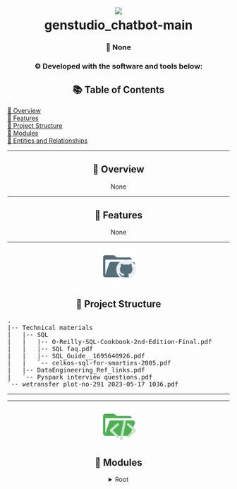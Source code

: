 <div align="center">

<h1 align="center">
<img src="./docs/imgs/folder-markdown-open.svg" width="100" />
<br>
genstudio_chatbot-main
</h1>
<h3 align="center">📍 None</h3>
<h3 align="center">⚙️ Developed with the software and tools below:</h3>

## 📚 Table of Contents
<div style="text-align: left;">

 [📍 Overview](#-overview)
 <br>
 [💫 Features](#-features)
 <br>
 [📂 Project Structure](#project-structure)
 <br>
 [🧩 Modules](#modules)
 <br>
 [🧩 Entities and Relationships](#ERD)

 </div>

---


## 📍 Overview

None

---

## 💫 Features

None

---


<img src="https://raw.githubusercontent.com/PKief/vscode-material-icon-theme/ec559a9f6bfd399b82bb44393651661b08aaf7ba/icons/folder-github-open.svg" width="80" />

## 📂 Project Structure



<pre style="text-align: left;">
.
|-- Technical materials
|   |-- SQL
|   |   |-- O-Reilly-SQL-Cookbook-2nd-Edition-Final.pdf
|   |   |-- SQL faq.pdf
|   |   |-- SQL_Guide__1695640926.pdf
|   |   `-- celkos-sql-for-smarties-2005.pdf
|   |-- DataEngineering_Ref_links.pdf
|   `-- Pyspark interview questions.pdf
`-- wetransfer_plot-no-291_2023-05-17_1036.pdf
</pre>



---


---

<img src="https://raw.githubusercontent.com/PKief/vscode-material-icon-theme/ec559a9f6bfd399b82bb44393651661b08aaf7ba/icons/folder-src-open.svg" width="80" />

## 🧩 Modules

<details closed><summary>Root</summary>

| File                            | Summary                                                                                                                                                                                                                                                                                                                                                                                                                                                                                                                               | Description                                                                                                                                                                                                                                                                                                                                                                                                                                                                                                                                                                                                                                                                                                                                                                                                                                                                                                                                                                                                                                                                                                                                                                                                                                                                                                                                                                                                                                                                                                                                                                                                                                                                                                                                                                                                                                                                                                                                                                                                                                                                                                                                                                                                                                                                                                                                                                                                                                                                                                                                                                                                                                                                                                                                                                                                                                                                                                                                                                                                                                                                                                                                                                                                                                                                                                                                                                                                                                                                                                                                                                                                                                                                                                                                                                                                                                                                                                                                                                                                                                                                                                                                                                                                                                                                                                                                                                                                                                                                                                                              | Module                            |
|:--------------------------------|:--------------------------------------------------------------------------------------------------------------------------------------------------------------------------------------------------------------------------------------------------------------------------------------------------------------------------------------------------------------------------------------------------------------------------------------------------------------------------------------------------------------------------------------|:-----------------------------------------------------------------------------------------------------------------------------------------------------------------------------------------------------------------------------------------------------------------------------------------------------------------------------------------------------------------------------------------------------------------------------------------------------------------------------------------------------------------------------------------------------------------------------------------------------------------------------------------------------------------------------------------------------------------------------------------------------------------------------------------------------------------------------------------------------------------------------------------------------------------------------------------------------------------------------------------------------------------------------------------------------------------------------------------------------------------------------------------------------------------------------------------------------------------------------------------------------------------------------------------------------------------------------------------------------------------------------------------------------------------------------------------------------------------------------------------------------------------------------------------------------------------------------------------------------------------------------------------------------------------------------------------------------------------------------------------------------------------------------------------------------------------------------------------------------------------------------------------------------------------------------------------------------------------------------------------------------------------------------------------------------------------------------------------------------------------------------------------------------------------------------------------------------------------------------------------------------------------------------------------------------------------------------------------------------------------------------------------------------------------------------------------------------------------------------------------------------------------------------------------------------------------------------------------------------------------------------------------------------------------------------------------------------------------------------------------------------------------------------------------------------------------------------------------------------------------------------------------------------------------------------------------------------------------------------------------------------------------------------------------------------------------------------------------------------------------------------------------------------------------------------------------------------------------------------------------------------------------------------------------------------------------------------------------------------------------------------------------------------------------------------------------------------------------------------------------------------------------------------------------------------------------------------------------------------------------------------------------------------------------------------------------------------------------------------------------------------------------------------------------------------------------------------------------------------------------------------------------------------------------------------------------------------------------------------------------------------------------------------------------------------------------------------------------------------------------------------------------------------------------------------------------------------------------------------------------------------------------------------------------------------------------------------------------------------------------------------------------------------------------------------------------------------------------------------------------------------------------------------------------|:----------------------------------|
| base.py                         | Error generating file summary. Exception: Client error '400 Bad Request' for url 'https://firefall-stage.adobe.io/v1/chat/completions'                                                                                                                                                                                                                                                                                                                                                                                                | Error generating file summary. Exception: Client error '400 Bad Request' for url 'https://firefall-stage.adobe.io/v1/chat/completions'For more information check: https://developer.mozilla.org/en-US/docs/Web/HTTP/Status/400                                                                                                                                                                                                                                                                                                                                                                                                                                                                                                                                                                                                                                                                                                                                                                                                                                                                                                                                                                                                                                                                                                                                                                                                                                                                                                                                                                                                                                                                                                                                                                                                                                                                                                                                                                                                                                                                                                                                                                                                                                                                                                                                                                                                                                                                                                                                                                                                                                                                                                                                                                                                                                                                                                                                                                                                                                                                                                                                                                                                                                                                                                                                                                                                                                                                                                                                                                                                                                                                                                                                                                                                                                                                                                                                                                                                                                                                                                                                                                                                                                                                                                                                                                                                                                                                                                           | base.py                           |
|                                 | For more information check: https://developer.mozilla.org/en-US/docs/Web/HTTP/Status/400                                                                                                                                                                                                                                                                                                                                                                                                                                              |                                                                                                                                                                                                                                                                                                                                                                                                                                                                                                                                                                                                                                                                                                                                                                                                                                                                                                                                                                                                                                                                                                                                                                                                                                                                                                                                                                                                                                                                                                                                                                                                                                                                                                                                                                                                                                                                                                                                                                                                                                                                                                                                                                                                                                                                                                                                                                                                                                                                                                                                                                                                                                                                                                                                                                                                                                                                                                                                                                                                                                                                                                                                                                                                                                                                                                                                                                                                                                                                                                                                                                                                                                                                                                                                                                                                                                                                                                                                                                                                                                                                                                                                                                                                                                                                                                                                                                                                                                                                                                                                          |                                   |
| conf.py                         | This code snippet contains the configuration settings for an Azure OpenAI API. It includes the URL for the API endpoint, the base URL, a permanent token for authentication, client ID and secret, IMS organization ID, model name, LLM type, temperature, and token count. Additionally, it includes the hostname, port, Databricks token, database name, and HTTP path for SQL queries.                                                                                                                                             | The code snippet provided is a configuration file for an Azure OpenAI API integration. It sets various variables that are used to configure the API connection and define the behavior of the API calls.Libraries used:-No libraries are used in this code snippet. It is a simple configuration file that sets variables.Variables and their purpose:-`url`: The URL endpoint for the API call to generate chat completions.-`base_url`: The base URL for the API.-`permanent_token`: A long-lived access token used for authentication with the API.-`client_id`: The client ID for the API authentication.-`client_secret`: The client secret for the API authentication.-`IMS_ORG_ID`: The organization ID for the Adobe IMS.-`model_name`: The name of the model to be used for chat completions.-`llm_type`: The type of language model to be used (in this case, "azure_chat_openai").-`temperature`: The temperature parameter for generating chat completions. A higher value (e.g., 1.0) makes the output more random, while a lower value (e.g., 0.0) makes it more deterministic.-`tokens`: The maximum number of tokens allowed in the generated chat completion.-`hostname`: The hostname for the Azure Databricks instance.-`port`: The port number for the Azure Databricks instance.-`dbx_token`: The access token for the Azure Databricks instance.-`db`: The name of the database to be used in the Azure Databricks instance.-`http_path`: The HTTP path for the API call to execute SQL queries in the Azure Databricks instance.Overall, this code snippet sets up the necessary configuration variables for connecting to the Azure OpenAI API and the Azure Databricks instance, allowing for chat completions and SQL queries to be executed.                                                                                                                                                                                                                                                                                                                                                                                                                                                                                                                                                                                                                                                                                                                                                                                                                                                                                                                                                                                                                                                                                                                                                                                                                                                                                                                                                                                                                                                                                                                                                                                                                                                                                                                                                                                                                                                                                                                                                                                                                                                                                                                                                                                                                                                                                                                                                                                                                                                                                                                                                                                                                                                                                                                                                                  | conf.py                           |
| exceptions.py                   | The provided code snippet defines five custom exception classes: DependencyError, ConnectionError, ExecutionError, ValidationError, and APIError. These exceptions are raised in specific scenarios: when there are missing dependencies, connection issues, execution failures, validation errors, or API errors, respectively. These custom exception classes allow for more specific and meaningful error handling in the code.                                                                                                    | The code snippet provided defines a set of custom exception classes. These exception classes are used to raise specific types of errors in a program.Here is a breakdown of each exception class:1. DependencyError(Exception): This exception is raised when there are missing dependencies in the program. It is a custom exception class that inherits from the base Exception class.2. ConnectionError(Exception): This exception is raised when there is a connection error. It is a custom exception class that inherits from the base Exception class.3. ExecutionError(Exception): This exception is raised when there is an error in executing code. It is a custom exception class that inherits from the base Exception class.4. ValidationError(Exception): This exception is raised when there is a validation error. It is a custom exception class that inherits from the base Exception class.5. APIError(Exception): This exception is raised when there is an error related to an API. It is a custom exception class that inherits from the base Exception class.The purpose of defining these custom exception classes is to provide more specific and meaningful error messages when certain types of errors occur in the program. By raising these custom exceptions, the program can handle different types of errors in a more granular way and provide appropriate error handling and messaging.The code snippet does not include any specific logic or functions. It only defines the custom exception classes. Therefore, there are no libraries used in this code snippet.                                                                                                                                                                                                                                                                                                                                                                                                                                                                                                                                                                                                                                                                                                                                                                                                                                                                                                                                                                                                                                                                                                                                                                                                                                                                                                                                                                                                                                                                                                                                                                                                                                                                                                                                                                                                                                                                                                                                                                                                                                                                                                                                                                                                                                                                                                                                                                                                                                                                                                                                                                                                                                                                                                                                                                                                                                                                                                                                   | exceptions.py                     |
| firefall.py                     | The provided code snippet defines a class called "FirefallOpenAI" that encapsulates the functionality of interacting with an OpenAI model. It includes methods for submitting prompts to the model and retrieving the generated output. The class initializes various parameters such as temperature, max tokens, presence penalty, and more. It also handles authentication and makes HTTP requests to the OpenAI API. The code includes commented out sections that provide alternative ways of handling the response from the API. | The code snippet provided is a part of a Python class called `FirefallOpenAI`. This class is used to interact with an OpenAI API called Firefall. Let's go through the code and understand its purpose and logic.Libraries used:-`os`: This library provides a way to interact with the operating system.-`requests`: This library is used to send HTTP requests to the Firefall API.-`json`: This library is used to work with JSON data.-`asyncio`: This library is used for asynchronous programming.-`base`: This is a custom module that contains some base functionality.-`cachetools`: This library provides caching functionality.-`utils`: This is a custom module that contains some utility functions.-`conf`: This is a custom module that contains configuration variables.The `FirefallOpenAI` class has the following attributes:-`temperature`: A float value representing the temperature parameter for generating text.-`max_tokens`: An integer representing the maximum number of tokens to generate.-`streaming`: A boolean indicating whether to use streaming or not.-`cache`: An instance of `TTLCache` class from the `cachetools` library, used for caching responses.-`endpoint`: A string representing the URL of the Firefall API.-`model_name`: A string representing the name of the model to use.-`firefall_token`: A string representing the permanent token for authentication.-`client_id`: A string representing the client ID for authentication.-`client_secret`: A string representing the client secret for authentication.-`IMS_ORG_ID`: A string representing the IMS organization ID for authentication.-`llm_type`: A string representing the language model type.-`token_data`: A string representing the generated token for authentication.-`top_p`: A float value representing the top-p parameter for generating text.-`frequency_penalty`: An integer representing the frequency penalty parameter for generating text.-`presence_penalty`: A float value representing the presence penalty parameter for generating text.-`n`: An integer representing the number of completions to generate.The `submit_prompt` method is used to send a prompt to the Firefall API and receive a response. It takes a `prompt` parameter, which is a list of messages. The method first checks if the prompt is not None and not empty. Then, it calculates the number of tokens in the prompt by counting the number of characters in each message and dividing by 4 (approximation for the number of characters per token).The method then prepares the headers and payload for the API request. The headers include the authentication token and other required headers. The payload includes the prompt messages and various parameters for generating text.The method sends a POST request to the Firefall API using the `requests` library. It passes the headers, payload, and streaming parameter. The response is stored in the `response` variable.There are three different blocks of commented code in the method. These blocks seem to be alternative implementations or different ways of handling the response from the Firefall API. The first block seems to be a simple way of extracting the generated text from the response and returning it. The second block seems to be a way of using streaming to receive the generated tokens from the response. The third block seems to be a combination of the first and second blocks, where the generated tokens are concatenated into a final output string and yielded one by one.Finally, if the response status code is 200 (indicating a successful request), the method returns the generated tokens one by one using the `yield` keyword. If the response status code is not 200, an exception is raised with the error details.In summary, the purpose of this code is to provide a class `FirefallOpenAI` that interacts with the Firefall API to generate text based on a given prompt. The `submit_prompt` method sends a prompt to the API and receives the generated text as a response. The method provides different ways of handling the response, including streaming and concatenating the generated tokens.                                                                                                                                                                                                                                                                                                      | firefall.py                       |
| genstudio_chat_rag_test.ipynb   | Prompt exceeds max token limit: 6785                                                                                                                                                                                                                                                                                                                                                                                                                                                                                                  | Prompt exceeds max token limit: 6778                                                                                                                                                                                                                                                                                                                                                                                                                                                                                                                                                                                                                                                                                                                                                                                                                                                                                                                                                                                                                                                                                                                                                                                                                                                                                                                                                                                                                                                                                                                                                                                                                                                                                                                                                                                                                                                                                                                                                                                                                                                                                                                                                                                                                                                                                                                                                                                                                                                                                                                                                                                                                                                                                                                                                                                                                                                                                                                                                                                                                                                                                                                                                                                                                                                                                                                                                                                                                                                                                                                                                                                                                                                                                                                                                                                                                                                                                                                                                                                                                                                                                                                                                                                                                                                                                                                                                                                                                                                                                                     | genstudio_chat_rag_test.ipynb     |
| genstudio_chat_test.ipynb       | Prompt exceeds max token limit: 5910                                                                                                                                                                                                                                                                                                                                                                                                                                                                                                  | Prompt exceeds max token limit: 5903                                                                                                                                                                                                                                                                                                                                                                                                                                                                                                                                                                                                                                                                                                                                                                                                                                                                                                                                                                                                                                                                                                                                                                                                                                                                                                                                                                                                                                                                                                                                                                                                                                                                                                                                                                                                                                                                                                                                                                                                                                                                                                                                                                                                                                                                                                                                                                                                                                                                                                                                                                                                                                                                                                                                                                                                                                                                                                                                                                                                                                                                                                                                                                                                                                                                                                                                                                                                                                                                                                                                                                                                                                                                                                                                                                                                                                                                                                                                                                                                                                                                                                                                                                                                                                                                                                                                                                                                                                                                                                     | genstudio_chat_test.ipynb         |
| genstudio_data_copy_dbx.ipynb   | Error generating file summary. Exception: Client error '400 Bad Request' for url 'https://firefall-stage.adobe.io/v1/chat/completions'                                                                                                                                                                                                                                                                                                                                                                                                | Error generating file summary. Exception: Client error '400 Bad Request' for url 'https://firefall-stage.adobe.io/v1/chat/completions'For more information check: https://developer.mozilla.org/en-US/docs/Web/HTTP/Status/400                                                                                                                                                                                                                                                                                                                                                                                                                                                                                                                                                                                                                                                                                                                                                                                                                                                                                                                                                                                                                                                                                                                                                                                                                                                                                                                                                                                                                                                                                                                                                                                                                                                                                                                                                                                                                                                                                                                                                                                                                                                                                                                                                                                                                                                                                                                                                                                                                                                                                                                                                                                                                                                                                                                                                                                                                                                                                                                                                                                                                                                                                                                                                                                                                                                                                                                                                                                                                                                                                                                                                                                                                                                                                                                                                                                                                                                                                                                                                                                                                                                                                                                                                                                                                                                                                                           | genstudio_data_copy_dbx.ipynb     |
|                                 | For more information check: https://developer.mozilla.org/en-US/docs/Web/HTTP/Status/400                                                                                                                                                                                                                                                                                                                                                                                                                                              |                                                                                                                                                                                                                                                                                                                                                                                                                                                                                                                                                                                                                                                                                                                                                                                                                                                                                                                                                                                                                                                                                                                                                                                                                                                                                                                                                                                                                                                                                                                                                                                                                                                                                                                                                                                                                                                                                                                                                                                                                                                                                                                                                                                                                                                                                                                                                                                                                                                                                                                                                                                                                                                                                                                                                                                                                                                                                                                                                                                                                                                                                                                                                                                                                                                                                                                                                                                                                                                                                                                                                                                                                                                                                                                                                                                                                                                                                                                                                                                                                                                                                                                                                                                                                                                                                                                                                                                                                                                                                                                                          |                                   |
| genstudio_schema_creation.ipynb | Prompt exceeds max token limit: 7923                                                                                                                                                                                                                                                                                                                                                                                                                                                                                                  | Prompt exceeds max token limit: 7916                                                                                                                                                                                                                                                                                                                                                                                                                                                                                                                                                                                                                                                                                                                                                                                                                                                                                                                                                                                                                                                                                                                                                                                                                                                                                                                                                                                                                                                                                                                                                                                                                                                                                                                                                                                                                                                                                                                                                                                                                                                                                                                                                                                                                                                                                                                                                                                                                                                                                                                                                                                                                                                                                                                                                                                                                                                                                                                                                                                                                                                                                                                                                                                                                                                                                                                                                                                                                                                                                                                                                                                                                                                                                                                                                                                                                                                                                                                                                                                                                                                                                                                                                                                                                                                                                                                                                                                                                                                                                                     | genstudio_schema_creation.ipynb   |
| main.py                         | This code snippet is a Streamlit application that serves as a chatbot powered by the Firefall OpenAI model. It allows users to ask questions about GenStudio insights data and generates responses based on the classification of the question. The chat history is displayed, and if the last message is not from the assistant, a new response is generated by generating SQL queries, running them on Databricks, and displaying the results along with a summary.                                                                 | The purpose of this code is to create a chatbot interface using the Streamlit library. The chatbot is powered by the FirefallOpenAI model and is designed to answer questions about GenStudio insights data.The code begins by importing the necessary libraries: streamlit, qa_base, ChromaDBWrapper, FirefallOpenAI, and datetime. These libraries are used for creating the chatbot interface, interacting with the GenStudio data, and managing the chat history.The `main()` function is the entry point of the code. It sets the page configuration, defines a cached resource for the FirefallOpenAI model, initializes the chatbot components, and creates the sidebar with a title and welcome message.The code then checks if the chat history and context variables are present in the session state. If not, they are initialized as empty lists.Next, the code prompts the user for input using the `st.chat_input()` function and saves the user's question to the chat history.The code then iterates over the chat history and displays the prior chat messages using the `st.chat_message()` function. If the message is from the assistant, it checks if there is a query associated with the message. If there is no query, it displays the content of the message as markdown. If there is a query, it displays the query as code, followed by a table of data and a summary.After displaying the prior chat messages, the code checks if the last message is from the assistant. If not, it generates a new response. It first classifies the user's question as either "general" or not. If it is a general question, it generates a response using the `general_summary()` function from the `qa_base` class and adds it to the chat history.If the question is not general, the code performs semantic search using the `chroma_rag` object to find relevant documents. It then extracts table names from the documents and retrieves DDL (Data Definition Language) for those tables. It attempts to generate an SQL query using the `generate_sql()` function from the `qa_base` class, passing in the user's question, the semantic search results, DDL results, and the chat context. If the query contains a "select" statement, it runs the query on a Databricks cluster using the `run_sql()` function and displays the resulting data in a table. It then generates a summary using the `generate_summary()` function and adds the response, query, data, and summary to the chat history.If an error occurs during query generation or execution, the code retries a maximum of three times before raising a RuntimeError.Finally, the `main()` function is called to start the chatbot interface.The libraries used in this code are:-Streamlit: Used for creating the chatbot interface.-qa_base: A custom module that provides base functionality for the chatbot, such as generating SQL queries and summaries.-ChromaDBWrapper: A custom module that wraps the ChromaDB library for interacting with the GenStudio data.-FirefallOpenAI: A custom module that provides the FirefallOpenAI model for generating responses.-datetime: Used for working with dates and times.                                                                                                                                                                                                                                                                                                                                                                                                                                                                                                                                                                                                                                                                                                                                                                                                                                                                                                                                                                                                                                                                                                                                                                                                                                                                                                                        | main.py                           |
| manage_rag_db.py                | This code snippet is a command-line tool for managing a Chroma DB used in a GenStudio knowledge base. It uses argparse to parse command-line arguments, allowing the user to reset the database or populate it with data. The code also includes functionality to add documentation to the database. If no action is specified, the tool provides instructions on how to use it.                                                                                                                                                      | The purpose of this code is to manage a Chroma DB for the GenStudio knowledge base. It provides functionality to reset the database, populate it with data, and add documentation.The code uses the following libraries:-argparse: This library is used to parse command-line arguments and generate help messages.-rag_db.ChromaDBWrapper: This is a custom module that provides a wrapper around the Chroma DB, allowing for easy initialization, population, and documentation management.The main function is the entry point of the code. It first sets up the argument parser with two optional arguments:--reset and--populate. These arguments are used to specify whether to reset the database or populate it with data, respectively.The ChromaDBWrapper is then initialized with the reset argument passed to the initialize method. This method initializes the Chroma DB and returns an instance of the ChromaDBWrapper class.Next, the code defines the paths to various files that will be used for populating the database and adding documentation.If the--populate argument is provided, the code enters the if block and proceeds to populate the database. It prints a message indicating that the database population is starting, then calls the populate_from_json method of the ChromaDBWrapper instance. This method takes in the paths to a JSON file containing DDL (Data Definition Language) statements and a JSON file containing SQL queries and their corresponding answers. It uses these files to populate the Chroma DB with data.After populating the database, the code calls the add_documentation method of the ChromaDBWrapper instance to add documentation to the database. It takes in the paths to a project summary file and an SQL instructions file. These files contain documentation for the GenStudio knowledge base.Finally, if neither the--reset nor the--populate arguments are provided, the code enters the else block and prints a message indicating that no action was specified. It suggests using--reset to reset the database or--populate to populate it.The if __name__ == "__main__" condition ensures that the main function is only executed when the script is run directly, not when it is imported as a module.                                                                                                                                                                                                                                                                                                                                                                                                                                                                                                                                                                                                                                                                                                                                                                                                                                                                                                                                                                                                                                                                                                                                                                                                                                                                                                                                                                                                                                                                                                                                                                                                                                                                                                                                                                                                                                                                                                                                                                                                                                                                                                                                                                                                                                                   | manage_rag_db.py                  |
| rag_db.py                       | The provided code snippet defines a class called `ChromaDBWrapper` that serves as a wrapper for interacting with a ChromaDB database. The class provides functionalities for adding and retrieving question-answer pairs, DDL statements, and documentation. It also supports semantic search based on user questions and stores user interactions. Additionally, it includes methods for populating the database from JSON files and deleting collections.                                                                           | The code snippet provided is a Python class called `ChromaDBWrapper` that serves as a wrapper around a database called ChromaDB. It provides various functionalities for interacting with the database, such as adding QA pairs, adding DDL (Data Definition Language) statements, performing semantic search, retrieving documentation, storing user interactions, and more.Libraries used:-`base.qa_base`: It is assumed to be a custom module that provides a base class for QA-related functionality.-`utils.Utils`: It is assumed to be a custom module that provides utility functions.-`conf`: It is assumed to be a custom module that provides configuration settings.-`chromadb`: It is a library for interacting with ChromaDB, a persistent document store.-`chromadb.config.Settings`: It is a module that provides settings for configuring ChromaDB.-`langchain.embeddings.HuggingFaceEmbeddings`: It is a library for generating embeddings using Hugging Face models.-`uuid`: It is a library for generating universally unique identifiers (UUIDs).-`pandas`: It is a library for data manipulation and analysis.-`numpy`: It is a library for numerical computing.-`os`: It is a library for interacting with the operating system.-`requests`: It is a library for making HTTP requests.-`json`: It is a library for working with JSON data.The class `ChromaDBWrapper` has the following functions:1. `__init__(self, persist_directory, collection_name, model_name)`: It is the constructor of the class. It initializes the object with the provided persist directory, collection name, and model name. It also initializes the ChromaDB client, creates or retrieves collections, and populates data from existing collections.2. `initialize(cls, persist_directory, collection_name, model_name, reset)`: It is a class method that initializes the ChromaDBWrapper object. It can also reset the collections if the `reset` parameter is set to `True`.3. `get_or_create_collection(self, name)`: It is a method that retrieves an existing collection with the given name from ChromaDB or creates a new collection if it doesn't exist.4. `_populate_from_existing(self)`: It is a method that populates the QA pairs, DDL statements, and documentation from the existing collections in ChromaDB.5. `add_qa_pair(self, question, query)`: It is a method that adds a QA pair (question and corresponding SQL query) to the QA collection in ChromaDB. It also generates an embedding for the question using the specified Hugging Face model.6. `add_ddl(self, table_name, ddl)`: It is a method that adds a DDL statement for a table to the DDL collection in ChromaDB.7. `semantic_search(self, user_question, n_results)`: It is a method that performs a semantic search on the QA collection in ChromaDB using the user's question. It returns the top `n_results` matching QA pairs.8. `get_ddl_for_tables(self, table_names)`: It is a method that retrieves the DDL statements for the specified table names from the DDL collection in ChromaDB.9. `get_documentation(self, doc_type)`: It is a method that retrieves the documentation of the specified type (project summary or SQL instructions) from the documentation collection in ChromaDB.10. `populate_from_json(self, ddl_file, qa_file)`: It is a method that loads DDL statements and QA pairs from JSON files and adds them to the respective collections in ChromaDB.11. `add_documentation(self, file_path, doc_type)`: It is a method that adds documentation of the specified type (project summary or SQL instructions) from a file to the documentation collection in ChromaDB.12. `store_user_interaction(self, user_question, sql_query, sql_result, error)`: It is a method that stores user interactions (question, SQL query, result, and error) in the user interaction collection in ChromaDB.13. `get_user_interactions(self, n_results, filter_condition)`: It is a method that retrieves stored user interactions from the user interaction collection in ChromaDB. It can also apply a filter condition to retrieve specific interactions.14. `load_json_file(file_path)`: It is a static method that loads a JSON file and returns its contents.15. `load_documentation(file_path)`: It is a static method that loads a file and returns its contents.16. `delete_collections(persist_directory, collection_name)`: It is a static method that deletes the collections with the specified names from ChromaDB. | rag_db.py                         |
| train.py                        | The provided code snippet defines a chatbot class that interacts with a question-answering system and a database. It has functionalities to save and retrieve conversation context, classify questions as general or SQL-related, generate responses based on the question type, extract table names from SQL queries, generate SQL queries, execute them on a database, and generate result summaries. The chatbot uses external modules for base functionality, database access, and natural language processing.                   | This code snippet is a part of a chatbot implementation. It includes several classes and functions to handle user queries and provide appropriate responses. Let's go through the code and understand its purpose and logic.Libraries used:-`base`: It is a module that contains the base class for the chatbot.-`rag_db`: It is a module that provides a wrapper for interacting with a database.-`firefall`: It is a module that provides functionality for interacting with an OpenAI model.-`utils`: It is a module that contains utility functions.-`conf`: It is a module that contains configuration settings.-`re`: It is a module for regular expression operations.Classes and Functions:1. `chatbot` class:-`__init__` function: Initializes the chatbot object with the provided parameters and sets up the necessary configurations and variables.-`save_context` function: Saves the user message and assistant message in the context list. It also maintains the maximum context length by removing older messages if the list exceeds the limit.-`get_context` function: Returns the context list.-`extract_table_names` function: Extracts table names from a given query string using regular expressions and returns a set of unique table names.-`classify_question` function: Classifies the question into "general" or "sql" category based on certain keywords present in the question. Returns the category as a string.-`ask` function: Takes a question as input and performs the following steps:-Prints the question.-Classifies the question using `classify_question` function.-If the question is classified as "general", it calls the `general_summary` function of the `base_class` object with the question, `about_list`, and `context` as parameters. It saves the question and response in the context and returns the response.-If the question is classified as "sql", it performs the following steps:-Performs semantic search using the `chroma_rag` object and the question. The results are stored in `qa_results`.-Extracts table names from the SQL queries in the `qa_results` using `extract_table_names` function and stores them in `table_names`.-Retrieves DDL (Data Definition Language) for the tables using the `chroma_rag` object and the table names. The results are stored in `ddl_results`.-Attempts to generate an SQL query using the `generate_sql` function of the `base_class` object with the question, `sql_qa_list`, `ddl_list`, `doc_list`, `context`, and `error_message` as parameters. If successful, it saves the question and query in the context.-Executes the SQL query using the `run_sql` function of the `base_class` object with the query, `host`, `path`, and `token` as parameters. The result is stored in `df`.-Stores the user interaction (question and query) using the `store_user_interaction` function of the `chroma_rag` object.-Generates a summary of the query result using the `generate_summary` function of the `base_class` object with the question, `df`, and `context` as parameters. It saves the question and summary in the context.-Returns a string containing the query used and the summary.Overall, this code snippet sets up a chatbot object and provides functionality to handle user queries. It uses various modules and libraries to perform tasks such as semantic search, SQL query generation, and result summarization.                                                                                                                                                                                                                                                                                                                                                                                                                                                                                                                                                                                                                                                                                                                                                                                                                                                                                                                                                                                                                                                                                     | train.py                          |
| utils.py                        | The provided code snippet defines a class called "Utils" that contains several utility functions. These functions include reading and loading files in different formats (such as YAML and JSON), reading multiple files from a directory, and generating a token using a client ID, client secret, and authorization code. The code also includes import statements for necessary libraries and modules.                                                                                                                             | The code snippet provided is a Python script that contains a class called `Utils` with several utility functions. Let's go through each function and explain their purpose and logic:1. `read_file(self, file_path: str, file_type: str)-> str`: This function reads a file from the given `file_path` and returns its content as a JSON string. It uses the `open` function to open the file in read mode and reads its content. If the `file_type` is'yml', it uses the `yaml.safe_load` function to parse the YAML content into a Python object. Otherwise, it reads the file content as a string. Finally, it converts the content to a JSON string using `json.dumps` and returns it.2. `load_file(self, file_path: str, file_type: str)`: This function loads a file from the given `file_path` and returns its content. It first lists all the files in the `file_path` directory that have the specified `file_type` extension. If there is only one file matching the criteria, it reads the file content and returns it. If there are multiple files, it reads each file content and appends it to a list called `documentation`. The function then returns the `documentation` list.3. `read_files(self, path: str, file_type: str)-> str`: This function reads multiple files from the given `path` directory and returns their content as a JSON string. It follows a similar logic to the `load_file` function, but instead of returning a list of file contents, it returns a JSON string representation of the `documentation` list.4. `generate_token(self, client_id, client_secret, code)`: This function generates an access token by making a POST request to a specific URL with the provided `client_id`, `client_secret`, and `code`. It sets the necessary headers for the request and sends the request using the `requests.post` function. The response is then parsed as JSON, and the access token is extracted and returned.The libraries used in this code snippet are:-`os`: Used for operating system related functions.-`yaml`: Used for parsing YAML files.-`requests`: Used for making HTTP requests.-`json`: Used for working with JSON data.-`conf`: It is assumed to be a custom module or file that contains configuration settings.-`git`: Used for interacting with Git repositories.-`re`: Used for regular expression operations.-`tiktoken`: It is assumed to be a custom module or file that contains token-related functions.-`pathlib`: Used for working with file paths.-`logger`: It is assumed to be a custom module or file that handles logging functionality.Overall, this code snippet provides utility functions for reading and loading files, generating access tokens, and working with various file types.                                                                                                                                                                                                                                                                                                                                                                                                                                                                                                                                                                                                                                                                                                                                                                                                                                                                                                                                                                                                                                                                                                                                                                                                                                                                                                                                                                                                                                                                                                                                                                                                                                                                                                                                                                   | utils.py                          |
| base.py                         | Error generating file summary. Exception: Client error '400 Bad Request' for url 'https://firefall-stage.adobe.io/v1/chat/completions'                                                                                                                                                                                                                                                                                                                                                                                                | Error generating file summary. Exception: Client error '400 Bad Request' for url 'https://firefall-stage.adobe.io/v1/chat/completions'For more information check: https://developer.mozilla.org/en-US/docs/Web/HTTP/Status/400                                                                                                                                                                                                                                                                                                                                                                                                                                                                                                                                                                                                                                                                                                                                                                                                                                                                                                                                                                                                                                                                                                                                                                                                                                                                                                                                                                                                                                                                                                                                                                                                                                                                                                                                                                                                                                                                                                                                                                                                                                                                                                                                                                                                                                                                                                                                                                                                                                                                                                                                                                                                                                                                                                                                                                                                                                                                                                                                                                                                                                                                                                                                                                                                                                                                                                                                                                                                                                                                                                                                                                                                                                                                                                                                                                                                                                                                                                                                                                                                                                                                                                                                                                                                                                                                                                           | archive\base.py                   |
|                                 | For more information check: https://developer.mozilla.org/en-US/docs/Web/HTTP/Status/400                                                                                                                                                                                                                                                                                                                                                                                                                                              |                                                                                                                                                                                                                                                                                                                                                                                                                                                                                                                                                                                                                                                                                                                                                                                                                                                                                                                                                                                                                                                                                                                                                                                                                                                                                                                                                                                                                                                                                                                                                                                                                                                                                                                                                                                                                                                                                                                                                                                                                                                                                                                                                                                                                                                                                                                                                                                                                                                                                                                                                                                                                                                                                                                                                                                                                                                                                                                                                                                                                                                                                                                                                                                                                                                                                                                                                                                                                                                                                                                                                                                                                                                                                                                                                                                                                                                                                                                                                                                                                                                                                                                                                                                                                                                                                                                                                                                                                                                                                                                                          |                                   |
| cc_paid_seg_qa_chat.ipynb       | Error generating file summary. Exception: Client error '400 Bad Request' for url 'https://firefall-stage.adobe.io/v1/chat/completions'                                                                                                                                                                                                                                                                                                                                                                                                | Error generating file summary. Exception: Client error '400 Bad Request' for url 'https://firefall-stage.adobe.io/v1/chat/completions'For more information check: https://developer.mozilla.org/en-US/docs/Web/HTTP/Status/400                                                                                                                                                                                                                                                                                                                                                                                                                                                                                                                                                                                                                                                                                                                                                                                                                                                                                                                                                                                                                                                                                                                                                                                                                                                                                                                                                                                                                                                                                                                                                                                                                                                                                                                                                                                                                                                                                                                                                                                                                                                                                                                                                                                                                                                                                                                                                                                                                                                                                                                                                                                                                                                                                                                                                                                                                                                                                                                                                                                                                                                                                                                                                                                                                                                                                                                                                                                                                                                                                                                                                                                                                                                                                                                                                                                                                                                                                                                                                                                                                                                                                                                                                                                                                                                                                                           | archive\cc_paid_seg_qa_chat.ipynb |
|                                 | For more information check: https://developer.mozilla.org/en-US/docs/Web/HTTP/Status/400                                                                                                                                                                                                                                                                                                                                                                                                                                              |                                                                                                                                                                                                                                                                                                                                                                                                                                                                                                                                                                                                                                                                                                                                                                                                                                                                                                                                                                                                                                                                                                                                                                                                                                                                                                                                                                                                                                                                                                                                                                                                                                                                                                                                                                                                                                                                                                                                                                                                                                                                                                                                                                                                                                                                                                                                                                                                                                                                                                                                                                                                                                                                                                                                                                                                                                                                                                                                                                                                                                                                                                                                                                                                                                                                                                                                                                                                                                                                                                                                                                                                                                                                                                                                                                                                                                                                                                                                                                                                                                                                                                                                                                                                                                                                                                                                                                                                                                                                                                                                          |                                   |
| firefall.py                     | The provided code snippet defines a class called "FirefallOpenAI" that extends a base class called "qa_base". It initializes various attributes and sets up a cache, endpoint, model name, and authentication tokens. The class also defines methods for sending system, user, and assistant messages, as well as a method for submitting a prompt to an OpenAI API endpoint. The prompt is sent as a JSON payload to the endpoint, and the response is parsed to extract the generated message content.                              | The code snippet provided is a Python class called "FirefallOpenAI" that is used for interacting with the OpenAI API to generate responses to user prompts. Let's go through the code and explain its purpose and logic:1. Importing Libraries:-`os`: Used for interacting with the operating system.-`requests`: Used for making HTTP requests to the OpenAI API.-`json`: Used for working with JSON data.-`base.qa_base`: A custom base class for question-answering models.-`cachetools.TTLCache`: A cache implementation with time-based expiration.-`utils.Utils`: A utility class for generating tokens and other helper functions.-`conf`: A module containing configuration variables.2. Class Definition:-`FirefallOpenAI` is defined as a subclass of `qa_base`.3. Constructor:-The constructor initializes various instance variables and sets their values based on the provided configuration.-It initializes an instance of the `Utils` class.-It sets the values for temperature, max_tokens, cache, endpoint, model_name, firefall_token, client_id, client_secret, IMS_ORG_ID, llm_type, token_data, top_p, frequency_penalty, presence_penalty, and n.4. Helper Functions:-`system_message`, `user_message`, and `assistant_message` are helper functions that return a dictionary with a specific role and content.-These functions are used to create message objects for the prompt.5. `submit_prompt` Function:-This function takes a prompt (a list of message objects) as input and returns the generated response as a string.-It first checks if the prompt is None or empty and raises an exception if so.-It then calculates the number of tokens in the prompt by summing the lengths of the content in each message and dividing by 4 (approximation for the number of characters per token).-It sets the headers for the API request, including the authorization token, API key, IMS org ID, and content type.-It creates a payload JSON object containing the prompt messages and LLN metadata (model name, temperature, max tokens, presence penalty, n, and LLN type).-It makes a POST request to the OpenAI API with the endpoint, headers, and payload.-It parses the response JSON and extracts the generated message content from the first generation in the response.-Finally, it returns the generated message content as a string.Libraries used:-`os`: Used for interacting with the operating system.-`requests`: Used for making HTTP requests to the OpenAI API.-`json`: Used for working with JSON data.-`base.qa_base`: A custom base class for question-answering models.-`cachetools.TTLCache`: A cache implementation with time-based expiration.-`utils.Utils`: A utility class for generating tokens and other helper functions.The purpose of this code is to provide a wrapper class for interacting with the OpenAI API and generating responses to user prompts using the configured model and parameters. It abstracts away the details of making API requests and handling the response, making it easier to use the OpenAI API for generating conversational responses.                                                                                                                                                                                                                                                                                                                                                                                                                                                                                                                                                                                                                                                                                                                                                                                                                                                                                                                                                                                                                                                                                                                                                                                                                                                                                                                                                                                                     | archive\firefall.py               |
| main.py                         | This code snippet is a Streamlit application that serves as a chatbot interface for answering questions about CC Paid Segmentation dashboard data. It loads a pre-trained model, initializes session state, and displays a chat interface where users can ask questions. The chat history is stored in the session state, and the assistant generates responses using the loaded model. The responses are then displayed in the chat interface.                                                                                       | This code snippet is a part of a chatbot application that uses Streamlit, a Python library for building interactive web applications. The chatbot is designed to answer questions related to CC Paid Segmentation dashboard data.The code begins by importing the necessary libraries: `streamlit`, `qa_base` from the `base` module, `Model` from the `train` module, `conf`, and `datetime`.Next, a function named `load_model()` is defined and decorated with `@st.cache_resource(ttl=3600)`. This function is responsible for loading the model used by the chatbot. The `@st.cache_resource(ttl=3600)` decorator caches the model for an hour to improve performance.The model is then loaded by calling `load_model()` and assigned to the `model` variable.The code then initializes the session state. If the "messages" key is not present in the session state, it is initialized with a default message. If the "context" key is not present, it is initialized as None.The chat interface is displayed using Streamlit's `st.title()`, `st.info()`, and `st.write()` functions. The title and information are displayed at the top of the page, providing instructions and a link to the relevant wiki page. A welcome message is also displayed.The user is prompted to type their question using `st.chat_input()`. If the user provides a prompt, it is saved in the session state's "messages" list.The prior chat messages are then displayed using a for loop and `st.chat_message()`. Each message is displayed with its role (user or assistant) and content.If the last message is not from the assistant, a new response is generated. This is done by calling the `model.ask()` method with the prompt and the current context. The response is then displayed using `st.write()` and added to the session state's "messages" list. The context is updated to "assistant" for future interactions.In summary, this code snippet sets up a chatbot interface using Streamlit and a pre-trained model to answer questions related to CC Paid Segmentation dashboard data. It handles user input, generates responses, and maintains a chat history using the session state.                                                                                                                                                                                                                                                                                                                                                                                                                                                                                                                                                                                                                                                                                                                                                                                                                                                                                                                                                                                                                                                                                                                                                                                                                                                                                                                                                                                                                                                                                                                                                                                                                                                                                                                                                                                                                                                                                                                                                                                                                                                                                                                                                                                                                                                                                                                                        | archive\main.py                   |
| main_old.py                     | This code snippet is a Streamlit application for a chatbot that provides information about CC Paid Segmentation data. It uses a trained model to generate responses to user queries. The chat history is stored in the session state and displayed in the UI. The code also handles user input for starting the chat and updates the session state accordingly.                                                                                                                                                                       | This code snippet is a Streamlit application that implements a chatbot for CC Paid Segmentation. The chatbot allows users to ask questions about CC Paid Segmentation data and receive SQL query responses.Libraries used:-`streamlit`: Streamlit is a Python library used for building interactive web applications. It provides an easy-to-use API for creating UI components and handling user interactions.-`base.qa_base`: This is a custom module that contains the base functionality for the chatbot, including the question-answering logic.-`train.Model`: This is a custom module that represents the trained model used by the chatbot to generate responses.-`conf`: This is a custom module that contains configuration settings for the chatbot.The code starts by importing the necessary libraries and modules. It then defines a function `main()` that serves as the entry point for the Streamlit application.Inside the `main()` function, a `Model` object is created. The Streamlit UI is then built using various Streamlit components. The UI includes a title, an information message with a link to the CC Paid Segmentation wiki page, and a chat interface.If the user has not entered their name, a form is displayed to prompt the user to enter their name. Once the form is submitted, the user's name is stored in the Streamlit session state. The chat history is then displayed, and the `handle_chat()` function is called to handle user input and generate responses.The `handle_chat()` function takes the `model` object as a parameter. It starts by displaying a welcome message to the user. If there are no prior chat messages in the session state, an initial message from the assistant is added to the chat history.The user is prompted to enter their question using the `st.chat_input()` component. If the user enters a question, it is added to the chat history. The prior chat messages are then displayed using the `st.chat_message()` component.If the last message in the chat history is not from the assistant, the model is asked for a response. The response is then displayed as a new message from the assistant using the `st.chat_message()` component. The response is also displayed as code with line numbers using the `chatbot_message_response.code()` method.Finally, the `main()` function is called if the script is executed directly.In summary, this code snippet implements a Streamlit chatbot application for CC Paid Segmentation. It uses the Streamlit library for building the UI and handles user interactions. The chatbot logic is implemented using a trained model and a custom question-answering module.                                                                                                                                                                                                                                                                                                                                                                                                                                                                                                                                                                                                                                                                                                                                                                                                                                                                                                                                                                                                                                                                                                                                                                                                                                                                                                                                                                                                                                                                                                                                                                                                                                                                                                                                                                                                                               | archive\main_old.py               |
| train.py                        | The provided code snippet defines a class called "Model" that inherits from the "FirefallOpenAI" class. It initializes various attributes such as model name, host, port, token, database, and path. It also reads SQL queries, documentation, and JSON files using utility functions. The "ask" method takes a question as input, generates a SQL query based on the question, runs the query, generates a summary of the results, and returns the query and summary as a formatted string.                                          | The purpose of this code is to define a Model class that inherits from the FirefallOpenAI class. The Model class is used to generate SQL queries, run them, and generate a summary based on the results.The code begins by importing necessary libraries: `qa_base` from the `base` module, `FirefallOpenAI` from the `firefall` module, `os`, `Utils` from the `utils` module, and `conf` for configuration settings.The `Model` class is defined, and it inherits from the `FirefallOpenAI` class. The `__init__` method is overridden to initialize the Model object. It calls the `__init__` method of the parent class, passing the `config` parameter. It also sets various attributes of the Model object based on the configuration settings from the `conf` module.The `Utils` class is instantiated as `util`. This class provides utility methods for reading files.The `ddl_list` attribute is initialized with a list containing the contents of SQL files read using the `util.read_files` method from the "ddl" directory.The `doc_list` attribute is initialized with a list containing the contents of text files read using the `util.read_files` method from the "documentation" directory.The `sql_qa_list` attribute is initialized with a list containing the contents of JSON files read using the `util.read_files` method from the "queries" directory.The `ask` method takes a `question` parameter and prints the question. It then generates an SQL query using the `qa.generate_sql` method from the `qa_base` module, passing the question and the Model object itself. The generated query is stored in the `query` variable.The `qa.run_sql` method is called with the generated query and the Model object to execute the query and retrieve the results as a DataFrame. The DataFrame is stored in the `df` variable.The `qa.generate_summary` method is called with the question, the Model object, and the DataFrame to generate a summary based on the results. The summary is stored in the `summary` variable.Finally, a formatted string is returned, containing the generated query and the summary.The libraries used in this code are:-`base.qa_base`: It provides base functionality for generating SQL queries, running them, and generating summaries.-`firefall.FirefallOpenAI`: It is a class that provides additional functionality for generating SQL queries, running them, and generating summaries.-`os`: It provides functions for interacting with the operating system, such as reading files.-`utils.Utils`: It is a class that provides utility methods for reading files.-`conf`: It is a module that contains configuration settings for the Model class.                                                                                                                                                                                                                                                                                                                                                                                                                                                                                                                                                                                                                                                                                                                                                                                                                                                                                                                                                                                                                                                                                                                                                                                                                                                                                                                                                                                                                                                                                                                                                                                                                                                                                                                                                                                                                    | archive\train.py                  |

</details>
